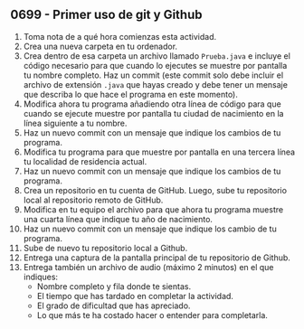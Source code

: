 ## 0699 - Primer uso de git y Github

1. Toma nota de a qué hora comienzas esta actividad.
2. Crea una nueva carpeta en tu ordenador.
2. Crea dentro de esa carpeta un archivo llamado `Prueba.java` e incluye el código necesario para que cuando lo ejecutes se muestre por pantalla tu nombre completo. Haz un commit (este commit solo debe incluir el archivo de extensión `.java` que hayas creado y debe tener un mensaje que describa lo que hace el programa en este momento).
3. Modifica ahora tu programa añadiendo otra línea de código para que cuando se ejecute muestre por pantalla tu ciudad de nacimiento en la línea siguiente a tu nombre.
3. Haz un nuevo commit con un mensaje que indique los cambios de tu programa.
4. Modifica tu programa para que muestre por pantalla en una tercera línea tu localidad de residencia actual.
5. Haz un nuevo commit con un mensaje que indique los cambios de tu programa.
6. Crea un repositorio en tu cuenta de GitHub. Luego, sube tu repositorio local al repositorio remoto de GitHub.
8. Modifica en tu equipo el archivo para que ahora tu programa muestre una cuarta línea que indique tu año de nacimiento.
9. Haz un nuevo commit con un mensaje que indique los cambio de tu programa.
10. Sube de nuevo tu repositorio local a Github.
12. Entrega una captura de la pantalla principal de tu repositorio de Github.
13. Entrega también un archivo de audio (máximo 2 minutos) en el que indiques:
    - Nombre completo y fila donde te sientas.
    - El tiempo que has tardado en completar la actividad.
    - El grado de dificultad que has apreciado.
    - Lo que más te ha costado hacer o entender para completarla.

